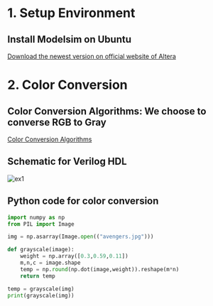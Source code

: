# 1. Setup Environment
## Install Modelsim on Ubuntu
[Download the newest version on official website of Altera](https://fpgasoftware.intel.com/?edition=pro&platform=linux&product=modelsim_ae#tabs-2)
# 2. Color Conversion
## Color Conversion Algorithms: We choose to converse RGB to Gray
[Color Conversion Algorithms](https://docs.opencv.org/3.4/de/d25/imgproc_color_conversions.html)
## Schematic for Verilog HDL
![ex1](https://user-images.githubusercontent.com/79905379/111014620-2cef0000-83d7-11eb-86ab-132a63acaafc.png)
## Python code for color conversion
```python
import numpy as np
from PIL import Image

img = np.asarray(Image.open(("avengers.jpg")))

def grayscale(image):
    weight = np.array([0.3,0.59,0.11])
    m,n,c = image.shape
    temp = np.round(np.dot(image,weight)).reshape(m*n)
    return temp

temp = grayscale(img)
print(grayscale(img))

